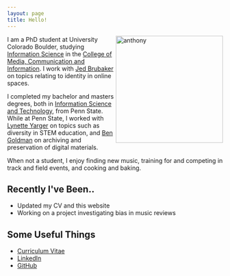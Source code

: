 ```yaml
---
layout: page
title: Hello!
---
```


<img src='{{ site.url }}/assets/images/anthony.png' padding='10px' width='250' align='right' alt='anthony'/>

I am a PhD student at University Colorado Boulder, studying [Information Science](http://www.colorado.edu/cmci/academics/information-science) in the [College of Media, Communication and Information](http://www.colorado.edu/cmci/). I work with [Jed Brubaker](http://www.jedbrubaker.com) on topics relating to identity in online spaces.

I completed my bachelor and masters degrees, both in [Information Science and Technology](https://ist.psu.edu), from Penn State. While at Penn State, I worked with [Lynette Yarger](https://faculty.ist.psu.edu/lyarger/) on topics such as diversity in STEM education, and [Ben Goldman](https://libraries.psu.edu/directory/bmg17) on archiving and preservation of digital materials.

When not a student, I enjoy finding new music, training for and competing in track and field events, and cooking and baking.

## Recently I've Been..

- Updated my CV and this website
- Working on a project investigating bias in music reviews

## Some Useful Things

- [Curriculum Vitae]({{url}}/documents/PinterAnthonyCV.pdf)
- [LinkedIn](https://www.linkedin.com/in/anthonypinter/)
- [GitHub](https://github.com/atp136)
